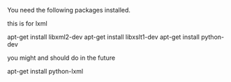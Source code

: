 You need the following packages installed.

this is for lxml

apt-get install libxml2-dev
apt-get install libxslt1-dev
apt-get install python-dev

you might and should do in the future

apt-get install python-lxml